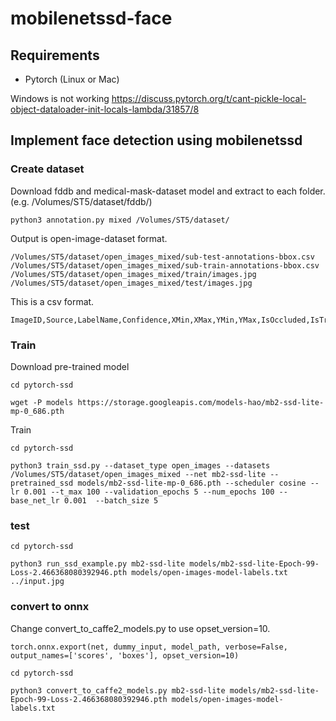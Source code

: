 # mobilenetssd-face

## Requirements

- Pytorch (Linux or Mac)

Windows is not working
https://discuss.pytorch.org/t/cant-pickle-local-object-dataloader-init-locals-lambda/31857/8

## Implement face detection using mobilenetssd

### Create dataset

Download fddb and medical-mask-dataset model and extract to each folder. (e.g. /Volumes/ST5/dataset/fddb/)

```
python3 annotation.py mixed /Volumes/ST5/dataset/
```

Output is open-image-dataset format.

```
/Volumes/ST5/dataset/open_images_mixed/sub-test-annotations-bbox.csv
/Volumes/ST5/dataset/open_images_mixed/sub-train-annotations-bbox.csv
/Volumes/ST5/dataset/open_images_mixed/train/images.jpg
/Volumes/ST5/dataset/open_images_mixed/test/images.jpg
```

This is a csv format.

```
ImageID,Source,LabelName,Confidence,XMin,XMax,YMin,YMax,IsOccluded,IsTruncated,IsGroupOf,IsDepiction,IsInside,id,ClassName
```

### Train

Download pre-trained model

```
cd pytorch-ssd

wget -P models https://storage.googleapis.com/models-hao/mb2-ssd-lite-mp-0_686.pth
```

Train

```
cd pytorch-ssd

python3 train_ssd.py --dataset_type open_images --datasets /Volumes/ST5/dataset/open_images_mixed --net mb2-ssd-lite --pretrained_ssd models/mb2-ssd-lite-mp-0_686.pth --scheduler cosine --lr 0.001 --t_max 100 --validation_epochs 5 --num_epochs 100 --base_net_lr 0.001  --batch_size 5
```

### test

```
cd pytorch-ssd

python3 run_ssd_example.py mb2-ssd-lite models/mb2-ssd-lite-Epoch-99-Loss-2.466368080392946.pth models/open-images-model-labels.txt ../input.jpg
```

### convert to onnx

Change convert_to_caffe2_models.py to use opset_version=10.

```
torch.onnx.export(net, dummy_input, model_path, verbose=False, output_names=['scores', 'boxes'], opset_version=10)
```

```
cd pytorch-ssd

python3 convert_to_caffe2_models.py mb2-ssd-lite models/mb2-ssd-lite-Epoch-99-Loss-2.466368080392946.pth models/open-images-model-labels.txt
```
